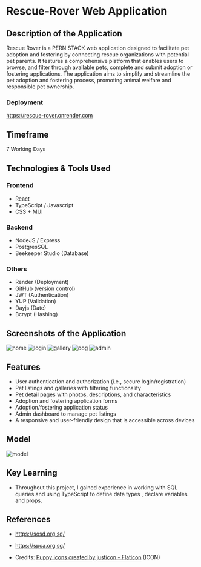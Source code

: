 # Rescue-Rover Web Application

## Description of the Application

Rescue Rover is a PERN STACK web application designed to facilitate pet adoption and fostering by connecting rescue organizations with potential pet parents. It features a comprehensive platform that enables users to browse, and filter through available pets, complete and submit adoption or fostering applications. The application aims to simplify and streamline the pet adoption and fostering process, promoting animal welfare and responsible pet ownership.

### Deployment

https://rescue-rover.onrender.com

## Timeframe

7 Working Days

## Technologies & Tools Used

### Frontend

- React
- TypeScript / Javascript
- CSS + MUI

### Backend

- NodeJS / Express
- PostgresSQL
- Beekeeper Studio (Database)

### Others

- Render (Deployment)
- GitHub (version control)
- JWT (Authentication)
- YUP (Validation)
- Dayjs (Date)
- Bcrypt (Hashing)

## Screenshots of the Application

![home](https://i.imgur.com/HSgyN4d.png)
![login](https://i.imgur.com/69CUbTW.png)
![gallery](https://i.imgur.com/lIa9dUb.png)
![dog](https://i.imgur.com/CScl4uo.png)
![admin](https://i.imgur.com/os9ftLv.png)

## Features

- User authentication and authorization (i.e., secure login/registration)
- Pet listings and galleries with filtering functionality
- Pet detail pages with photos, descriptions, and characteristics
- Adoption and fostering application forms
- Adoption/fostering application status
- Admin dashboard to manage pet listings
- A responsive and user-friendly design that is accessible across devices

## Model

![model](https://i.imgur.com/AdUjLSk.png)

## Key Learning

- Throughout this project, I gained experience in working with SQL queries and using TypeScript to define data types , declare variables and props.

## References

- https://sosd.org.sg/
- https://spca.org.sg/

- Credits: <a href="https://www.flaticon.com/free-icons/puppy" title="puppy icons">Puppy icons created by justicon - Flaticon</a> (ICON)
